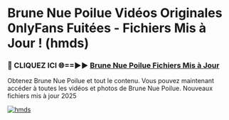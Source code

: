 # Brune Nue Poilue Vidéos Originales 0nlyFans Fuitées - Fichiers Mis à Jour ! (hmds)

<h3>🔴 CLIQUEZ ICI 🌐==►► <a href="https://tinyurl.com/2pmr4ezf" rel="nofollow">Brune Nue Poilue Fichiers Mis à Jour</a></h3>

Obtenez Brune Nue Poilue et tout le contenu. Vous pouvez maintenant accéder à toutes les vidéos et photos de Brune Nue Poilue. Nouveaux fichiers mis à jour 2025

[![hmds](https://i.imgur.com/6SNvagu.gif)](https://tinyurl.com/2pmr4ezf)
